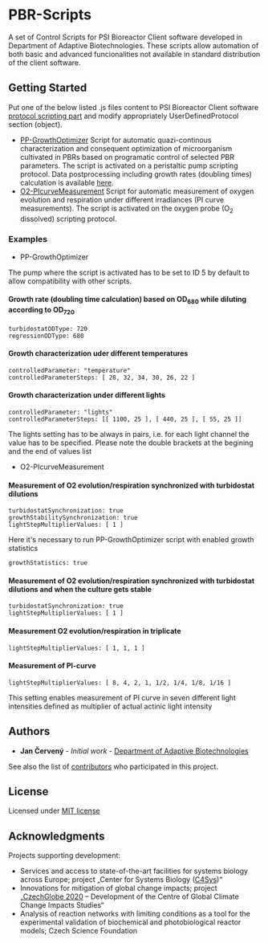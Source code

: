 # PBR-Scripts
A set of Control Scripts for PSI Bioreactor Client software developed in Department of Adaptive Biotechnologies. These scripts allow automation of both basic and advanced funcionalities not available in standard distribution of the client software. 

## Getting Started

Put one of the below listed .js files content to PSI Bioreactor Client software [protocol scripting part](https://smartbiotech.github.io/PBR-ControlScripts/img/PBR-SW_Script.png) and modify appropriately UserDefinedProtocol section (object).

* [PP-GrowthOptimizer](https://smartbiotech.github.io/PBR-ControlScripts/PP-GrowthOptimizer.js)
Script for automatic quazi-continous characterization and consequent optimization of microorganism cultivated in PBRs based on programatic control of selected PBR parameters. The script is activated on a peristaltic pump scripting protocol.
Data postprocessing including growth rates (doubling times) calculation is available [here](https://czechglobe-doab.shinyapps.io/PBR-DataAnalysis/).
* [O2-PIcurveMeasurement](https://smartbiotech.github.io/PBR-ControlScripts/O2-PIcurveMeasurement.js)
Script for automatic measurement of oxygen evolution and respiration under different irradiances (PI curve measurements). The script is activated on the oxygen probe (O<sub>2</sub> dissolved) scripting protocol.

### Examples

* PP-GrowthOptimizer

The pump where the script is activated has to be set to ID 5 by default to allow compatibility with other scripts.

#### Growth rate (doubling time calculation) based on OD<sub>680</sub> while diluting according to OD<sub>720</sub>
```
turbidostatODType: 720
regressionODType: 680
```

#### Growth characterization uder different temperatures
```
controlledParameter: "temperature"
controlledParameterSteps: [ 28, 32, 34, 30, 26, 22 ]
```

#### Growth characterization under different lights
```
controlledParameter: "lights"
controlledParameterSteps: [[ 1100, 25 ], [ 440, 25 ], [ 55, 25 ]]
```
The lights setting has to be always in pairs, i.e. for each light channel the value has to be specified. Please note the double brackets at the begining and the end of values list

* O2-PIcurveMeasurement

#### Measurement of O2 evolution/respiration synchronized with turbidostat dilutions
```
turbidostatSynchronization: true
growthStabilitySynchronization: true
lightStepMultiplierValues: [ 1 ]
```
Here it's necessary to run PP-GrowthOptimizer script with enabled growth statistics
```
growthStatistics: true
```

#### Measurement of O2 evolution/respiration synchronized with turbidostat dilutions and when the culture gets stable
```
turbidostatSynchronization: true
lightStepMultiplierValues: [ 1 ]
```


#### Measurement O2 evolution/respiration in triplicate
```
lightStepMultiplierValues: [ 1, 1, 1 ]
```

#### Measurement of PI-curve
```
lightStepMultiplierValues: [ 8, 4, 2, 1, 1/2, 1/4, 1/8, 1/16 ]
```

This setting enables measurement of PI curve in seven different light intensities defined as multiplier of actual actinic light intensity

## Authors

* **Jan Červený** - *Initial work* - [Department of Adaptive Biotechnologies](http://www.czechglobe.cz/en/institute-structure/research-sector/v-domain-adaptive-and-innovative-techniques/#doab)

See also the list of [contributors](https://smartbiotech.github.io/PBR-Scripts/CONTRIBUTORS.md) who participated in this project.

## License

Licensed under [MIT license](https://smartbiotech.github.io/PBR-ControlScripts/LICENSE)

## Acknowledgments

Projects supporting development:

* Services and access to state-of-the-art facilities for systems biology across Europe; project „Center for Systems Biology ([C4Sys](http://c4sys.cz))“
* Innovations for mitigation of global change impacts; project „[CzechGlobe 2020](http://www.czechglobe.cz/en/) – Development of the Centre of Global Climate Change Impacts Studies“
* Analysis of reaction networks with limiting conditions as a tool for the experimental validation of biochemical and photobiological reactor models; Czech Science Foundation
